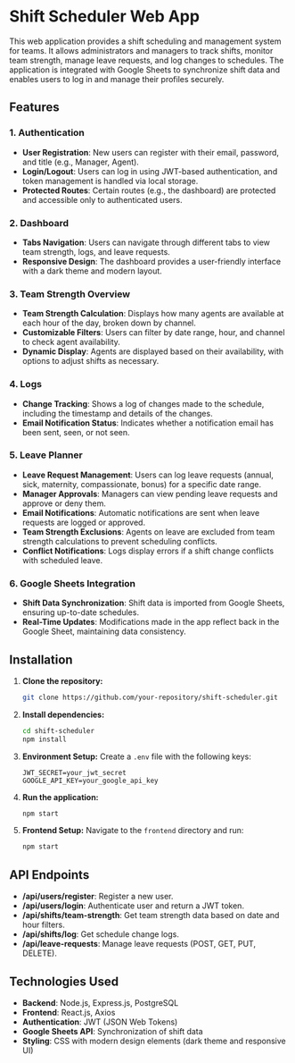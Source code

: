 # Shift Scheduler Web App

This web application provides a shift scheduling and management system for teams. It allows administrators and managers to track shifts, monitor team strength, manage leave requests, and log changes to schedules. The application is integrated with Google Sheets to synchronize shift data and enables users to log in and manage their profiles securely.

## Features

### 1. **Authentication**
- **User Registration**: New users can register with their email, password, and title (e.g., Manager, Agent).
- **Login/Logout**: Users can log in using JWT-based authentication, and token management is handled via local storage.
- **Protected Routes**: Certain routes (e.g., the dashboard) are protected and accessible only to authenticated users.

### 2. **Dashboard**
- **Tabs Navigation**: Users can navigate through different tabs to view team strength, logs, and leave requests.
- **Responsive Design**: The dashboard provides a user-friendly interface with a dark theme and modern layout.

### 3. **Team Strength Overview**
- **Team Strength Calculation**: Displays how many agents are available at each hour of the day, broken down by channel.
- **Customizable Filters**: Users can filter by date range, hour, and channel to check agent availability.
- **Dynamic Display**: Agents are displayed based on their availability, with options to adjust shifts as necessary.

### 4. **Logs**
- **Change Tracking**: Shows a log of changes made to the schedule, including the timestamp and details of the changes.
- **Email Notification Status**: Indicates whether a notification email has been sent, seen, or not seen.

### 5. **Leave Planner**
- **Leave Request Management**: Users can log leave requests (annual, sick, maternity, compassionate, bonus) for a specific date range.
- **Manager Approvals**: Managers can view pending leave requests and approve or deny them.
- **Email Notifications**: Automatic notifications are sent when leave requests are logged or approved.
- **Team Strength Exclusions**: Agents on leave are excluded from team strength calculations to prevent scheduling conflicts.
- **Conflict Notifications**: Logs display errors if a shift change conflicts with scheduled leave.

### 6. **Google Sheets Integration**
- **Shift Data Synchronization**: Shift data is imported from Google Sheets, ensuring up-to-date schedules.
- **Real-Time Updates**: Modifications made in the app reflect back in the Google Sheet, maintaining data consistency.

## Installation

1. **Clone the repository:**
    ```bash
    git clone https://github.com/your-repository/shift-scheduler.git
    ```

2. **Install dependencies:**
    ```bash
    cd shift-scheduler
    npm install
    ```

3. **Environment Setup:**
   Create a `.env` file with the following keys:
    ```
    JWT_SECRET=your_jwt_secret
    GOOGLE_API_KEY=your_google_api_key
    ```

4. **Run the application:**
    ```bash
    npm start
    ```

5. **Frontend Setup:**
   Navigate to the `frontend` directory and run:
    ```bash
    npm start
    ```

## API Endpoints

- **/api/users/register**: Register a new user.
- **/api/users/login**: Authenticate user and return a JWT token.
- **/api/shifts/team-strength**: Get team strength data based on date and hour filters.
- **/api/shifts/log**: Get schedule change logs.
- **/api/leave-requests**: Manage leave requests (POST, GET, PUT, DELETE).

## Technologies Used

- **Backend**: Node.js, Express.js, PostgreSQL
- **Frontend**: React.js, Axios
- **Authentication**: JWT (JSON Web Tokens)
- **Google Sheets API**: Synchronization of shift data
- **Styling**: CSS with modern design elements (dark theme and responsive UI)
